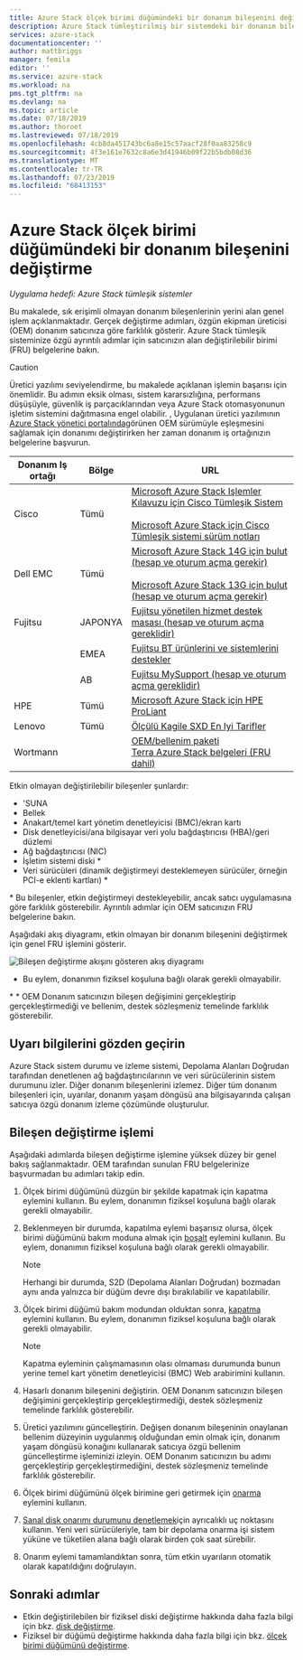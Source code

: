 ```yaml
---
title: Azure Stack ölçek birimi düğümündeki bir donanım bileşenini değiştirme | Microsoft Docs
description: Azure Stack tümleştirilmiş bir sistemdeki bir donanım bileşenini değiştirmeyi öğrenin.
services: azure-stack
documentationcenter: ''
author: mattbriggs
manager: femila
editor: ''
ms.service: azure-stack
ms.workload: na
pms.tgt_pltfrm: na
ms.devlang: na
ms.topic: article
ms.date: 07/18/2019
ms.author: thoroet
ms.lastreviewed: 07/18/2019
ms.openlocfilehash: 4cb8da451743bc6a8e15c57aacf28f0aa83258c9
ms.sourcegitcommit: 4f3e161e7632c8a6e3d41946b09f22b5bdb08d36
ms.translationtype: MT
ms.contentlocale: tr-TR
ms.lasthandoff: 07/23/2019
ms.locfileid: "68413153"
---
```

# <a name="replace-a-hardware-component-on-an-azure-stack-scale-unit-node"></a>Azure Stack ölçek birimi düğümündeki bir donanım bileşenini değiştirme

*Uygulama hedefi: Azure Stack tümleşik sistemler*

Bu makalede, sık erişimli olmayan donanım bileşenlerinin yerini alan genel işlem açıklanmaktadır. Gerçek değiştirme adımları, özgün ekipman üreticisi (OEM) donanım satıcınıza göre farklılık gösterir. Azure Stack tümleşik sisteminize özgü ayrıntılı adımlar için satıcınızın alan değiştirilebilir birimi (FRU) belgelerine bakın.

> [!CAUTION]  
> Üretici yazılımı seviyelendirme, bu makalede açıklanan işlemin başarısı için önemlidir. Bu adımın eksik olması, sistem kararsızlığına, performans düşüşüyle, güvenlik iş parçacıklarından veya Azure Stack otomasyonunun işletim sistemini dağıtmasına engel olabilir. , Uygulanan üretici yazılımının [Azure Stack yönetici portalında](azure-stack-updates.md)görünen OEM sürümüyle eşleşmesini sağlamak için donanımı değiştirirken her zaman donanım iş ortağınızın belgelerine başvurun.

| Donanım Iş ortağı | Bölge | URL |
|------------------|--------|-------------------------------------------------------------------------------------------------------------------------------------------------------------------------------------------------------------------------------------------------------------------------------------------------------------------------------------------|
| Cisco | Tümü | [Microsoft Azure Stack Işlemler Kılavuzu için Cisco Tümleşik Sistem](https://www.cisco.com/c/en/us/td/docs/unified_computing/ucs/azure-stack/b_Azure_Stack_Operations_Guide_4-0/b_Azure_Stack_Operations_Guide_4-0_chapter_00.html#concept_wks_t1q_wbb)<br><br>[Microsoft Azure Stack için Cisco Tümleşik sistemi sürüm notları](https://www.cisco.com/c/en/us/support/servers-unified-computing/ucs-c-series-rack-mount-ucs-managed-server-software/products-release-notes-list.html) |
| Dell EMC | Tümü | [Microsoft Azure Stack 14G için bulut (hesap ve oturum açma gerekir)](https://support.emc.com/downloads/44615_Cloud-for-Microsoft-Azure-Stack-14G)<br><br>[Microsoft Azure Stack 13G için bulut (hesap ve oturum açma gerekir)](https://support.emc.com/downloads/42238_Cloud-for-Microsoft-Azure-Stack-13G) |
| Fujitsu | JAPONYA | [Fujitsu yönetilen hizmet destek masası (hesap ve oturum açma gereklidir)](https://eservice.fujitsu.com/supportdesk-web/) |
|  | EMEA | [Fujitsu BT ürünlerini ve sistemlerini destekler](https://support.ts.fujitsu.com/IndexContact.asp?lng=COM&ln=no&LC=del) |
|  | AB | [Fujitsu MySupport (hesap ve oturum açma gereklidir)](https://support.ts.fujitsu.com/IndexMySupport.asp) |
| HPE | Tümü | [Microsoft Azure Stack için HPE ProLiant](http://www.hpe.com/info/MASupdates) |
| Lenovo | Tümü | [Ölçülü Kagile SXD En Iyi Tarifler](https://datacentersupport.lenovo.com/us/en/solutions/ht505122)
| Wortmann |  | [OEM/bellenim paketi](https://drive.terracloud.de/dl/fiTdTb66mwDAJWgUXUW8KNsd/OEM)<br>[Terra Azure Stack belgeleri (FRU dahil)](https://drive.terracloud.de/dl/fiWGZwCySZSQyNdykXCFiVCR/TerraAzSDokumentation)

Etkin olmayan değiştirilebilir bileşenler şunlardır:

- 'SUNA
- Bellek
- Anakart/temel kart yönetim denetleyicisi (BMC)/ekran kartı
- Disk denetleyicisi/ana bilgisayar veri yolu bağdaştırıcısı (HBA)/geri düzlemi
- Ağ bağdaştırıcısı (NIC)
- İşletim sistemi diski *
- Veri sürücüleri (dinamik değiştirmeyi desteklemeyen sürücüler, örneğin PCI-e eklenti kartları) *

\* Bu bileşenler, etkin değiştirmeyi destekleyebilir, ancak satıcı uygulamasına göre farklılık gösterebilir. Ayrıntılı adımlar için OEM satıcınızın FRU belgelerine bakın.

Aşağıdaki akış diyagramı, etkin olmayan bir donanım bileşenini değiştirmek için genel FRU işlemini gösterir.

![Bileşen değiştirme akışını gösteren akış diyagramı](media/azure-stack-replace-component/replacecomponentflow.PNG)

* Bu eylem, donanımın fiziksel koşuluna bağlı olarak gerekli olmayabilir.

\* * OEM Donanım satıcınızın bileşen değişimini gerçekleştirip gerçekleştirmediği ve bellenim, destek sözleşmeniz temelinde farklılık gösterebilir.

## <a name="review-alert-information"></a>Uyarı bilgilerini gözden geçirin

Azure Stack sistem durumu ve izleme sistemi, Depolama Alanları Doğrudan tarafından denetlenen ağ bağdaştırıcılarının ve veri sürücülerinin sistem durumunu izler. Diğer donanım bileşenlerini izlemez. Diğer tüm donanım bileşenleri için, uyarılar, donanım yaşam döngüsü ana bilgisayarında çalışan satıcıya özgü donanım izleme çözümünde oluşturulur.  

## <a name="component-replacement-process"></a>Bileşen değiştirme işlemi

Aşağıdaki adımlarda bileşen değiştirme işlemine yüksek düzey bir genel bakış sağlanmaktadır. OEM tarafından sunulan FRU belgelerinize başvurmadan bu adımları takip edin.

1. Ölçek birimi düğümünü düzgün bir şekilde kapatmak için kapatma eylemini kullanın. Bu eylem, donanımın fiziksel koşuluna bağlı olarak gerekli olmayabilir.

2. Beklenmeyen bir durumda, kapatılma eylemi başarısız olursa, ölçek birimi düğümünü bakım moduna almak için [boşalt](azure-stack-node-actions.md#drain) eylemini kullanın. Bu eylem, donanımın fiziksel koşuluna bağlı olarak gerekli olmayabilir.

   > [!NOTE]  
   > Herhangi bir durumda, S2D (Depolama Alanları Doğrudan) bozmadan aynı anda yalnızca bir düğüm devre dışı bırakılabilir ve kapatılabilir.

3. Ölçek birimi düğümü bakım modundan olduktan sonra, [kapatma](azure-stack-node-actions.md#scale-unit-node-actions) eylemini kullanın. Bu eylem, donanımın fiziksel koşuluna bağlı olarak gerekli olmayabilir.

   > [!NOTE]  
   > Kapatma eyleminin çalışmamasının olası olmaması durumunda bunun yerine temel kart yönetim denetleyicisi (BMC) Web arabirimini kullanın.

4. Hasarlı donanım bileşenini değiştirin. OEM Donanım satıcınızın bileşen değişimini gerçekleştirip gerçekleştirmediği, destek sözleşmeniz temelinde farklılık gösterebilir.  
5. Üretici yazılımını güncelleştirin. Değişen donanım bileşeninin onaylanan bellenim düzeyinin uygulanmış olduğundan emin olmak için, donanım yaşam döngüsü konağını kullanarak satıcıya özgü bellenim güncelleştirme işleminizi izleyin. OEM Donanım satıcınızın bu adımı gerçekleştirip gerçekleştirmediğini, destek sözleşmeniz temelinde farklılık gösterebilir.  
6. Ölçek birimi düğümünü ölçek birimine geri getirmek için [onarma](azure-stack-node-actions.md#scale-unit-node-actions) eylemini kullanın.
7. [Sanal disk onarımı durumunu denetlemek](azure-stack-replace-disk.md#check-the-status-of-virtual-disk-repair-using-the-privileged-endpoint)için ayrıcalıklı uç noktasını kullanın. Yeni veri sürücüleriyle, tam bir depolama onarma işi sistem yüküne ve tüketilen alana bağlı olarak birden çok saat sürebilir.
8. Onarım eylemi tamamlandıktan sonra, tüm etkin uyarıların otomatik olarak kapatıldığını doğrulayın.

## <a name="next-steps"></a>Sonraki adımlar

- Etkin değiştirilebilen bir fiziksel diski değiştirme hakkında daha fazla bilgi için bkz. [disk değiştirme](azure-stack-replace-disk.md).
- Fiziksel bir düğümü değiştirme hakkında daha fazla bilgi için bkz. [ölçek birimi düğümünü değiştirme](azure-stack-replace-node.md).
